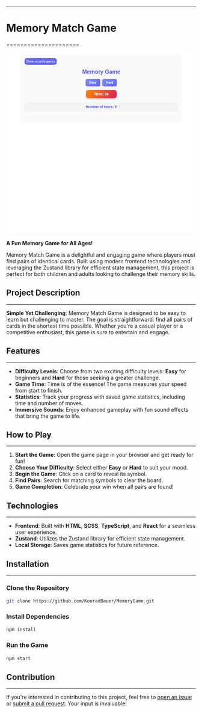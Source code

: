 ---

# Memory Match Game
=====================

![example](https://github.com/KonradBauer/MemoryGame/blob/main/public/animation.gif?raw=true)

**A Fun Memory Game for All Ages!**

Memory Match Game is a delightful and engaging game where players must find pairs of identical cards. Built using modern frontend technologies and leveraging the Zustand library for efficient state management, this project is perfect for both children and adults looking to challenge their memory skills.

## Project Description
---------------

**Simple Yet Challenging**: Memory Match Game is designed to be easy to learn but challenging to master. The goal is straightforward: find all pairs of cards in the shortest time possible. Whether you're a casual player or a competitive enthusiast, this game is sure to entertain and engage.

## Features
------------

- **Difficulty Levels**: Choose from two exciting difficulty levels: **Easy** for beginners and **Hard** for those seeking a greater challenge.
- **Game Time**: Time is of the essence! The game measures your speed from start to finish.
- **Statistics**: Track your progress with saved game statistics, including time and number of moves.
- **Immersive Sounds**: Enjoy enhanced gameplay with fun sound effects that bring the game to life.

## How to Play
--------------

1. **Start the Game**: Open the game page in your browser and get ready for fun!
2. **Choose Your Difficulty**: Select either **Easy** or **Hard** to suit your mood.
3. **Begin the Game**: Click on a card to reveal its symbol.
4. **Find Pairs**: Search for matching symbols to clear the board.
5. **Game Completion**: Celebrate your win when all pairs are found!

## Technologies
--------------

- **Frontend**: Built with **HTML**, **SCSS**, **TypeScript**, and **React** for a seamless user experience.
- **Zustand**: Utilizes the Zustand library for efficient state management.
- **Local Storage**: Saves game statistics for future reference.

## Installation
--------------

### Clone the Repository
```bash
git clone https://github.com/KonradBauer/MemoryGame.git
```

### Install Dependencies
```bash
npm install
```

### Run the Game
```bash
npm start
```

## Contribution
--------------

If you're interested in contributing to this project, feel free to [open an issue](https://github.com/KonradBauer/MemoryGame/issues) or [submit a pull request](https://github.com/KonradBauer/MemoryGame/pulls). Your input is invaluable!
